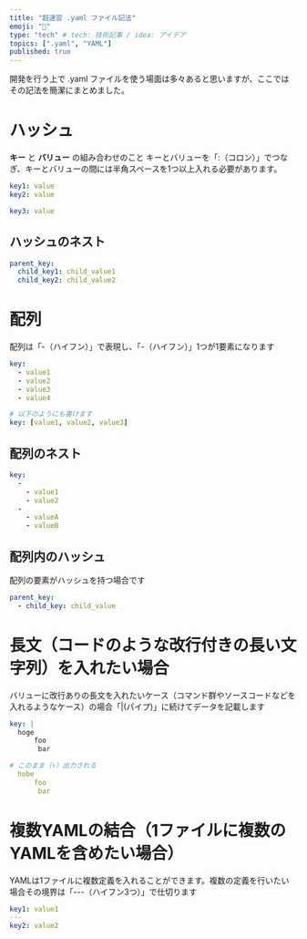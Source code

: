 ```yaml
---
title: "超速習 .yaml ファイル記法"
emoji: "🚂"
type: "tech" # tech: 技術記事 / idea: アイデア
topics: [".yaml", "YAML"]
published: true
---
```


開発を行う上で .yaml ファイルを使う場面は多々あると思いますが、ここではその記法を簡潔にまとめました。


# ハッシュ

**キー** と **バリュー** の組み合わせのこと
キーとバリューを「:（コロン）」でつなぎ、キーとバリューの間には半角スペースを1つ以上入れる必要があります。

```yaml
key1: value
key2: value

key3: value
```

## ハッシュのネスト

```yaml
parent_key:
  child_key1: child_value1
  child_key2: child_value2
```


# 配列

配列は「-（ハイフン）」で表現し、「-（ハイフン）」1つが1要素になります

```yaml
key:
  - value1
  - value2
  - value3
  - value4

# 以下のようにも書けます
key: [value1, value2, value3]
```

## 配列のネスト

```yaml
key:
  -
    - value1
    - value2
  -
    - valueA
    - valueB
```

## 配列内のハッシュ

配列の要素がハッシュを持つ場合です

```yaml
parent_key:
  - child_key: child_value
```


# 長文（コードのような改行付きの長い文字列）を入れたい場合

バリューに改行ありの長文を入れたいケース（コマンド群やソースコードなどを入れるようなケース）の場合「|(パイプ)」に続けてデータを記載します

```yaml
key: |
  hoge
      foo
       bar

# このまま（↑）出力される
  hobe
      foo
       bar
```


# 複数YAMLの結合（1ファイルに複数のYAMLを含めたい場合）

YAMLは1ファイルに複数定義を入れることができます。複数の定義を行いたい場合その境界は「---（ハイフン3つ）」で仕切ります

```yaml
key1: value1
---
key2: value2 
```

